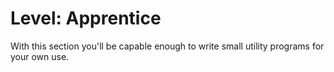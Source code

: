 # Level: Apprentice

With this section you'll be capable enough to write small
utility programs for your own use.

